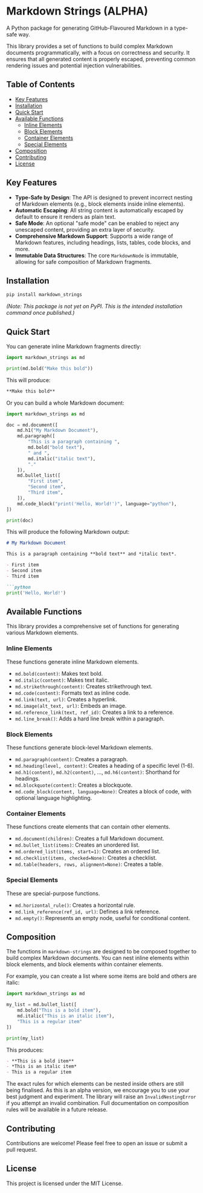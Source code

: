 # Markdown Strings (ALPHA)

A Python package for generating GitHub-Flavoured Markdown in a type-safe way.

This library provides a set of functions to build complex Markdown documents programmatically, with a focus on correctness and security. It ensures that all generated content is properly escaped, preventing common rendering issues and potential injection vulnerabilities.

## Table of Contents

- [Key Features](#key-features)
- [Installation](#installation)
- [Quick Start](#quick-start)
- [Available Functions](#available-functions)
  - [Inline Elements](#inline-elements)
  - [Block Elements](#block-elements)
  - [Container Elements](#container-elements)
  - [Special Elements](#special-elements)
- [Composition](#composition)
- [Contributing](#contributing)
- [License](#license)

## Key Features

- **Type-Safe by Design**: The API is designed to prevent incorrect nesting of Markdown elements (e.g., block elements inside inline elements).
- **Automatic Escaping**: All string content is automatically escaped by default to ensure it renders as plain text.
- **Safe Mode**: An optional "safe mode" can be enabled to reject any unescaped content, providing an extra layer of security.
- **Comprehensive Markdown Support**: Supports a wide range of Markdown features, including headings, lists, tables, code blocks, and more.
- **Immutable Data Structures**: The core `MarkdownNode` is immutable, allowing for safe composition of Markdown fragments.

## Installation

```bash
pip install markdown_strings
```

*(Note: This package is not yet on PyPI. This is the intended installation command once published.)*

## Quick Start

You can generate inline Markdown fragments directly:

```python
import markdown_strings as md

print(md.bold("Make this bold"))
```

This will produce:

```markdown
**Make this bold**
```

Or you can build a whole Markdown document:

```python
import markdown_strings as md

doc = md.document([
    md.h1("My Markdown Document"),
    md.paragraph([
        "This is a paragraph containing ",
        md.bold("bold text"),
        " and ",
        md.italic("italic text"),
        "."
    ]),
    md.bullet_list([
        "First item",
        "Second item",
        "Third item",
    ]),
    md.code_block("print('Hello, World!')", language="python"),
])

print(doc)
```

This will produce the following Markdown output:

```markdown
# My Markdown Document

This is a paragraph containing **bold text** and *italic text*.

- First item
- Second item
- Third item

```python
print('Hello, World!')
```

## Available Functions

This library provides a comprehensive set of functions for generating various Markdown elements.

### Inline Elements

These functions generate inline Markdown elements.

- `md.bold(content)`: Makes text bold.
- `md.italic(content)`: Makes text italic.
- `md.strikethrough(content)`: Creates strikethrough text.
- `md.code(content)`: Formats text as inline code.
- `md.link(text, url)`: Creates a hyperlink.
- `md.image(alt_text, url)`: Embeds an image.
- `md.reference_link(text, ref_id)`: Creates a link to a reference.
- `md.line_break()`: Adds a hard line break within a paragraph.

### Block Elements

These functions generate block-level Markdown elements.

- `md.paragraph(content)`: Creates a paragraph.
- `md.heading(level, content)`: Creates a heading of a specific level (1-6).
- `md.h1(content)`, `md.h2(content)`, ..., `md.h6(content)`: Shorthand for headings.
- `md.blockquote(content)`: Creates a blockquote.
- `md.code_block(content, language=None)`: Creates a block of code, with optional language highlighting.

### Container Elements

These functions create elements that can contain other elements.

- `md.document(children)`: Creates a full Markdown document.
- `md.bullet_list(items)`: Creates an unordered list.
- `md.ordered_list(items, start=1)`: Creates an ordered list.
- `md.checklist(items, checked=None)`: Creates a checklist.
- `md.table(headers, rows, alignment=None)`: Creates a table.

### Special Elements

These are special-purpose functions.

- `md.horizontal_rule()`: Creates a horizontal rule.
- `md.link_reference(ref_id, url)`: Defines a link reference.
- `md.empty()`: Represents an empty node, useful for conditional content.

## Composition

The functions in `markdown-strings` are designed to be composed together to build complex Markdown documents. You can nest inline elements within block elements, and block elements within container elements.

For example, you can create a list where some items are bold and others are italic:

```python
import markdown_strings as md

my_list = md.bullet_list([
    md.bold("This is a bold item"),
    md.italic("This is an italic item"),
    "This is a regular item"
])

print(my_list)
```

This produces:

```markdown
- **This is a bold item**
- *This is an italic item*
- This is a regular item
```

The exact rules for which elements can be nested inside others are still being finalised. As this is an alpha version, we encourage you to use your best judgment and experiment. The library will raise an `InvalidNestingError` if you attempt an invalid combination. Full documentation on composition rules will be available in a future release.

## Contributing

Contributions are welcome! Please feel free to open an issue or submit a pull request.

## License

This project is licensed under the MIT License.